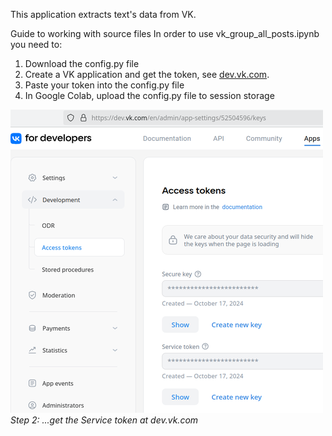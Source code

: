 This application extracts text's data from VK. 

Guide to working with source files
In order to use vk_group_all_posts.ipynb you need to:
1. Download the config.py file
2. Create a VK application and get the token, see [dev.vk.com](https://dev.vk.com). 
3. Paste your token into the config.py file 
4. In Google Colab, upload the config.py file to session storage

![](../../images/vk4developers_access_token_2024.png)
*Step 2: ...get the *Service token* at dev.vk.com*

